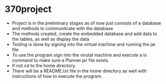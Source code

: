 # 370project
- Project is in the preliminary stages as of now just consists of a database and methods to communitcate with the database
- The methods created, create the embedded database and add data to the tables, as well as display the data
- Testing is done by signing into the virtual machine and running the jar file
- To use the program sign into the virutal machine and execute a ls command to make sure a Planner.jar file exists.
- If not cd to the home directory.
- There will be a README.txt file in the home directory as well with instructions of how to execute the program.
